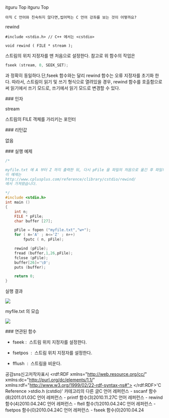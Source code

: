  itguru Top itguru Top

```warning
아직 C 언어와 친숙하지 않다면,씹어먹는 C 언어 강좌를 보는 것이 어떻까요?

```

rewind

```info
#include <stdio.h> // C++ 에서는 <cstdio>

void rewind ( FILE * stream );

```

스트림의 위치 지정자를 맨 처음으로 설정한다.
참고로 위 함수의 작업은

```cpp
fseek (stream, 0, SEEK_SET);
```

과 정확히 동일하다.단,fseek 함수와는 달리 rewind 함수는 오류 지정자를 초기화 한다.
따라서, 스트림이 읽기 및 쓰기 형식으로 열려있을 경우, rewind 함수를 호출함으로써 읽기에서 쓰기 모드로, 쓰기에서 읽기 모드로 변경할 수 있다.

### 인자

stream

스트림의 FILE 객체를 가리키는 포인터

### 리턴값

없음

### 실행 예제

```cpp
/*

myfile.txt 에 A 부터 Z 까지 출력한 뒤, 다시 pFile 을 파일의 처음으로 옮긴 후 파일의 내용을 읽어들인다. 즉, buffer 에는 A 부터 Z 까지 들어가게 된다. 따라서 화면에는 ABCDEFGHIZKLMNOPQRSTUVWXYZ 가 출력된다.
이 예제는
http://www.cplusplus.com/reference/clibrary/cstdio/rewind/
에서 가져왔습니다.

*/
#include <stdio.h>
int main ()
{
    int n;
    FILE * pFile;
    char buffer [27];

    pFile = fopen ("myfile.txt","w+");
    for ( n='A' ; n<='Z' ; n++)
        fputc ( n, pFile);

    rewind (pFile);
    fread (buffer,1,26,pFile);
    fclose (pFile);
    buffer[26]='\0';
    puts (buffer);

    return 0;
}

```

실행 결과

![](http://img1.daumcdn.net/thumb/R1920x0/?fname=http%3A%2F%2Fcfile4.uf.tistory.com%2Fimage%2F2010CA164BD2B5D56CBB0B)

myfile.txt 의 모습

![](http://img1.daumcdn.net/thumb/R1920x0/?fname=http%3A%2F%2Fcfile3.uf.tistory.com%2Fimage%2F1745BD164BD2B5D502B924)

### 연관된 함수


* fseek :  스트림 위치 지정자를 설정한다.

* fsetpos  :  스트림 위치 지정자를 설정한다.
* fflush  :  스트림을 비운다.


공감sns신고저작자표시	<rdf:RDF xmlns="http://web.resource.org/cc/" xmlns:dc="http://purl.org/dc/elements/1.1/" xmlns:rdf="http://www.w3.org/1999/02/22-rdf-syntax-ns#">		<Work rdf:about="">			<license rdf:resource="http://creativecommons.org/licenses/by-fr/2.0/kr/" />		</Work>		<License rdf:about="http://creativecommons.org/licenses/by-fr/">			<permits rdf:resource="http://web.resource.org/cc/Reproduction"/>			<permits rdf:resource="http://web.resource.org/cc/Distribution"/>			<requires rdf:resource="http://web.resource.org/cc/Notice"/>			<requires rdf:resource="http://web.resource.org/cc/Attribution"/>			<permits rdf:resource="http://web.resource.org/cc/DerivativeWorks"/>		</License>	</rdf:RDF>'C Reference >stdio.h (cstdio)' 카테고리의 다른 글C 언어 레퍼런스 - sscanf 함수(8)2011.01.03C 언어 레퍼런스 - printf 함수(3)2010.11.27C 언어 레퍼런스 - rewind 함수(4)2010.04.24C 언어 레퍼런스 - ftell 함수(1)2010.04.24C 언어 레퍼런스 - fsetpos 함수(0)2010.04.24C 언어 레퍼런스 - fseek 함수(0)2010.04.24

